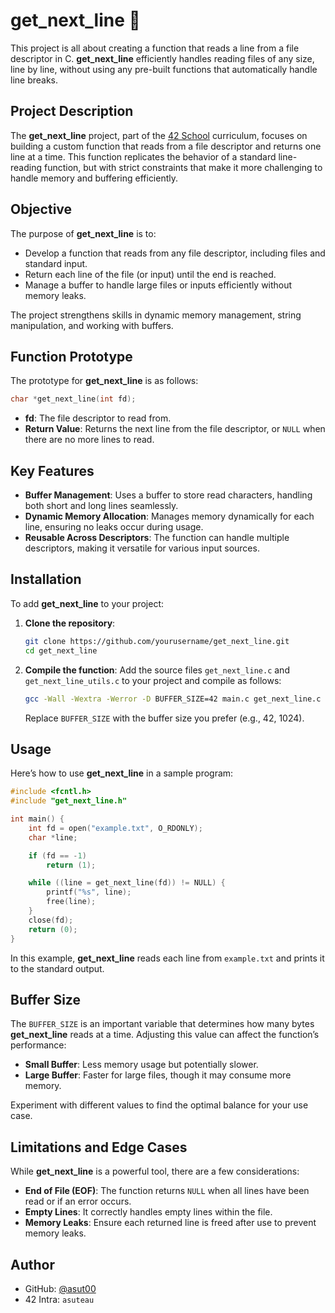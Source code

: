 # get_next_line 📜

This project is all about creating a function that reads a line from a file descriptor in C. **get_next_line** efficiently handles reading files of any size, line by line, without using any pre-built functions that automatically handle line breaks.

## Project Description

The **get_next_line** project, part of the [42 School](https://42.fr/) curriculum, focuses on building a custom function that reads from a file descriptor and returns one line at a time. This function replicates the behavior of a standard line-reading function, but with strict constraints that make it more challenging to handle memory and buffering efficiently.

## Objective

The purpose of **get_next_line** is to:
- Develop a function that reads from any file descriptor, including files and standard input.
- Return each line of the file (or input) until the end is reached.
- Manage a buffer to handle large files or inputs efficiently without memory leaks.

The project strengthens skills in dynamic memory management, string manipulation, and working with buffers.

## Function Prototype

The prototype for **get_next_line** is as follows:
```c
char *get_next_line(int fd);
```

- **fd**: The file descriptor to read from.
- **Return Value**: Returns the next line from the file descriptor, or `NULL` when there are no more lines to read.

## Key Features

- **Buffer Management**: Uses a buffer to store read characters, handling both short and long lines seamlessly.
- **Dynamic Memory Allocation**: Manages memory dynamically for each line, ensuring no leaks occur during usage.
- **Reusable Across Descriptors**: The function can handle multiple descriptors, making it versatile for various input sources.

## Installation

To add **get_next_line** to your project:

1. **Clone the repository**:
   ```bash
   git clone https://github.com/yourusername/get_next_line.git
   cd get_next_line
   ```

2. **Compile the function**:
   Add the source files `get_next_line.c` and `get_next_line_utils.c` to your project and compile as follows:
   ```bash
   gcc -Wall -Wextra -Werror -D BUFFER_SIZE=42 main.c get_next_line.c get_next_line_utils.c -o gnl_test
   ```

   Replace `BUFFER_SIZE` with the buffer size you prefer (e.g., 42, 1024). 

## Usage

Here’s how to use **get_next_line** in a sample program:

```c
#include <fcntl.h>
#include "get_next_line.h"

int main() {
    int fd = open("example.txt", O_RDONLY);
    char *line;

    if (fd == -1)
        return (1);

    while ((line = get_next_line(fd)) != NULL) {
        printf("%s", line);
        free(line);
    }
    close(fd);
    return (0);
}
```

In this example, **get_next_line** reads each line from `example.txt` and prints it to the standard output.

## Buffer Size

The `BUFFER_SIZE` is an important variable that determines how many bytes **get_next_line** reads at a time. Adjusting this value can affect the function’s performance:
- **Small Buffer**: Less memory usage but potentially slower.
- **Large Buffer**: Faster for large files, though it may consume more memory.

Experiment with different values to find the optimal balance for your use case.

## Limitations and Edge Cases

While **get_next_line** is a powerful tool, there are a few considerations:
- **End of File (EOF)**: The function returns `NULL` when all lines have been read or if an error occurs.
- **Empty Lines**: It correctly handles empty lines within the file.
- **Memory Leaks**: Ensure each returned line is freed after use to prevent memory leaks.

## Author

- GitHub: [@asut00](https://github.com/asut00)  
- 42 Intra: `asuteau`
